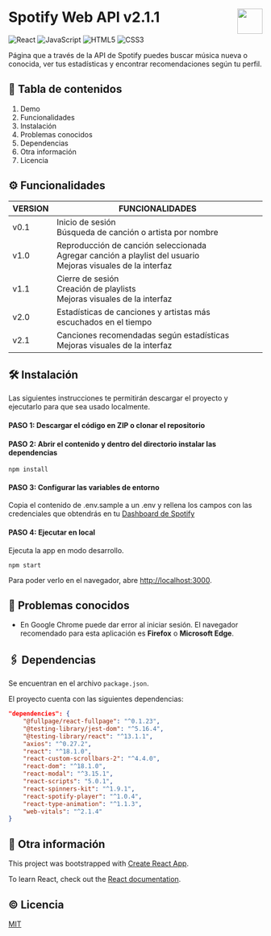 # Spotify Web API v2.1.1 <img src="https://www.nebrija.com/lp/2019/inc/common/assets/img/logo_nebrija.png" height="50px" align="right" />
![React](https://img.shields.io/badge/react-%2320232a.svg?style=for-the-badge&logo=react&logoColor=%2361DAFB)
![JavaScript](https://img.shields.io/badge/javascript-%23323330.svg?style=for-the-badge&logo=javascript&logoColor=%23F7DF1E)
![HTML5](https://img.shields.io/badge/html5-%23E34F26.svg?style=for-the-badge&logo=html5&logoColor=white)
![CSS3](https://img.shields.io/badge/css3-%231572B6.svg?style=for-the-badge&logo=css3&logoColor=white)
 
Página que a través de la API de Spotify puedes buscar música nueva o conocida, ver tus estadísticas y encontrar recomendaciones según tu perfil.

## :bookmark_tabs: Tabla de contenidos 
1. Demo
2. Funcionalidades
3. Instalación
4. Problemas conocidos
5. Dependencias
6. Otra información
7. Licencia

## :gear: Funcionalidades
| VERSION | FUNCIONALIDADES |
|---|---|
| v0.1 | Inicio de sesión<br>Búsqueda de canción o artista por nombre |
| v1.0 | Reproducción de canción seleccionada<br>Agregar canción a playlist del usuario<br>Mejoras visuales de la interfaz |
| v1.1 | Cierre de sesión<br>Creación de playlists<br>Mejoras visuales de la interfaz |
| v2.0 | Estadísticas de canciones y artistas más escuchados en el tiempo|
| v2.1 | Canciones recomendadas según estadísticas<br>Mejoras visuales de la interfaz |

## :hammer_and_wrench: Instalación
Las siguientes instrucciones te permitirán descargar el proyecto y ejecutarlo para que sea usado localmente. 

#### PASO 1: Descargar el código en ZIP o clonar el repositorio
#### PASO 2: Abrir el contenido y dentro del directorio instalar las dependencias
```
npm install
```
#### PASO 3: Configurar las variables de entorno
Copia el contenido de .env.sample a un .env y rellena los campos con las credenciales que obtendrás en tu [Dashboard de Spotify](https://developer.spotify.com/dashboard/login)

#### PASO 4: Ejecutar en local
Ejecuta la app en modo desarrollo. 
```
npm start
```
Para poder verlo en el navegador, abre [http://localhost:3000](http://localhost:3000).

## :triangular_flag_on_post: Problemas conocidos
* En Google Chrome puede dar error al iniciar sesión. El navegador recomendado para esta aplicación es **Firefox** o **Microsoft Edge**.

## :paperclips: Dependencias
Se encuentran en el archivo `package.json`.

El proyecto cuenta con las siguientes dependencias:

```json
"dependencies": {
    "@fullpage/react-fullpage": "^0.1.23",
    "@testing-library/jest-dom": "^5.16.4",
    "@testing-library/react": "^13.1.1",
    "axios": "^0.27.2",
    "react": "^18.1.0",
    "react-custom-scrollbars-2": "^4.4.0",
    "react-dom": "^18.1.0",
    "react-modal": "^3.15.1",
    "react-scripts": "5.0.1",
    "react-spinners-kit": "^1.9.1",
    "react-spotify-player": "^1.0.4",
    "react-type-animation": "^1.1.3",
    "web-vitals": "^2.1.4"
}
```

## :link: Otra información
This project was bootstrapped with [Create React App](https://github.com/facebook/create-react-app).

To learn React, check out the [React documentation](https://reactjs.org/).


## :copyright: Licencia 
[MIT](https://choosealicense.com/licenses/mit/)
